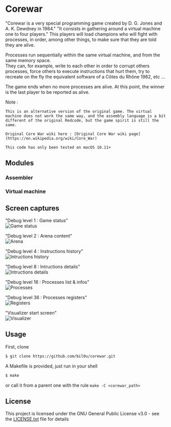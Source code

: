 # Corewar
 "Corewar is a very special programming game created by D. G. Jones and A. K. Dewdney in 1984."
 "It consists in gathering around a virtual machine one to four players."
This players will load champions who will fight with processes, in order, among other things, to make sure that they are told they are alive.  

Processes run sequentially within the same virtual machine, and from the same memory space.  
They can, for example, write to each other in order to corrupt others processes, force others to execute instructions that hurt them, try to recreate on the fly the equivalent software of a Côtes du Rhône 1982, etc ...  

The game ends when no more processes are alive. At this point, the winner is the last player to be reported as alive.  

Note :  
```
This is an alternative version of the original game. The virtual machine does not work the same way, and the assembly language is a bit different of the original Redcode, but the game spirit is still the same.

Original Core War wiki here : [Original Core War wiki page](https://en.wikipedia.org/wiki/Core_War)

This code has only been tested on macOS 10.11+
```

## Modules

### Assembler

### Virtual machine

## Screen captures
"Debug level 1 : Game status"  
![Game status](./demo/game_status.png)

"Debug level 2 : Arena content"  
![Arena](./demo/arena.png)

"Debug level 4 : Instructions history"  
![Intructions history](./demo/ops_history.png)

"Debug level 8 : Intructions details"  
![Intructions details](./demo/ops_details.png)

"Debug level 16 : Processes list & infos"  
![Processes](./demo/processes.png)

"Debug level 36 : Processes registers"  
![Registers](./demo/registers.png)

"Visualizer start screen"  
![Visualizer](./demo/visualizer.png)

## Usage

First, clone
```sh
$ git clone https://github.com/bil0u/corewar.git
```

A Makefile is provided, just run in your shell
```sh
$ make
```
or call it from a parent one with the rule `make -C <corewar_path>`

## License

This project is licensed under the GNU General Public License v3.0 - see the [LICENSE.txt](LICENSE.txt) file for details
